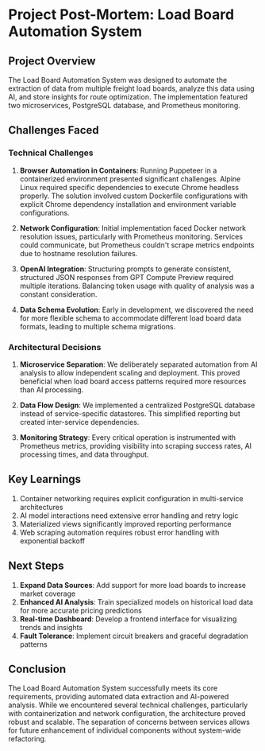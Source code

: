# Project Post-Mortem: Load Board Automation System

## Project Overview

The Load Board Automation System was designed to automate the extraction of data from multiple freight load boards, analyze this data using AI, and store insights for route optimization. The implementation featured two microservices, PostgreSQL database, and Prometheus monitoring.

## Challenges Faced

### Technical Challenges

1. **Browser Automation in Containers**: Running Puppeteer in a containerized environment presented significant challenges. Alpine Linux required specific dependencies to execute Chrome headless properly. The solution involved custom Dockerfile configurations with explicit Chrome dependency installation and environment variable configurations.

2. **Network Configuration**: Initial implementation faced Docker network resolution issues, particularly with Prometheus monitoring. Services could communicate, but Prometheus couldn't scrape metrics endpoints due to hostname resolution failures.

3. **OpenAI Integration**: Structuring prompts to generate consistent, structured JSON responses from GPT Compute Preview required multiple iterations. Balancing token usage with quality of analysis was a constant consideration.

4. **Data Schema Evolution**: Early in development, we discovered the need for more flexible schema to accommodate different load board data formats, leading to multiple schema migrations.

### Architectural Decisions

1. **Microservice Separation**: We deliberately separated automation from AI analysis to allow independent scaling and deployment. This proved beneficial when load board access patterns required more resources than AI processing.

2. **Data Flow Design**: We implemented a centralized PostgreSQL database instead of service-specific datastores. This simplified reporting but created inter-service dependencies.

3. **Monitoring Strategy**: Every critical operation is instrumented with Prometheus metrics, providing visibility into scraping success rates, AI processing times, and data throughput.

## Key Learnings

1. Container networking requires explicit configuration in multi-service architectures
2. AI model interactions need extensive error handling and retry logic
3. Materialized views significantly improved reporting performance
4. Web scraping automation requires robust error handling with exponential backoff

## Next Steps

1. **Expand Data Sources**: Add support for more load boards to increase market coverage
2. **Enhanced AI Analysis**: Train specialized models on historical load data for more accurate pricing predictions
3. **Real-time Dashboard**: Develop a frontend interface for visualizing trends and insights
4. **Fault Tolerance**: Implement circuit breakers and graceful degradation patterns

## Conclusion

The Load Board Automation System successfully meets its core requirements, providing automated data extraction and AI-powered analysis. While we encountered several technical challenges, particularly with containerization and network configuration, the architecture proved robust and scalable. The separation of concerns between services allows for future enhancement of individual components without system-wide refactoring.